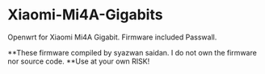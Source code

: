 # Xiaomi-Mi4A-Gigabits
Openwrt for Xiaomi Mi4A Gigabit. Firmware included Passwall.

**These firmware compiled by syazwan saidan. I do not own the firmware nor source code.
**Use at your own RISK!
